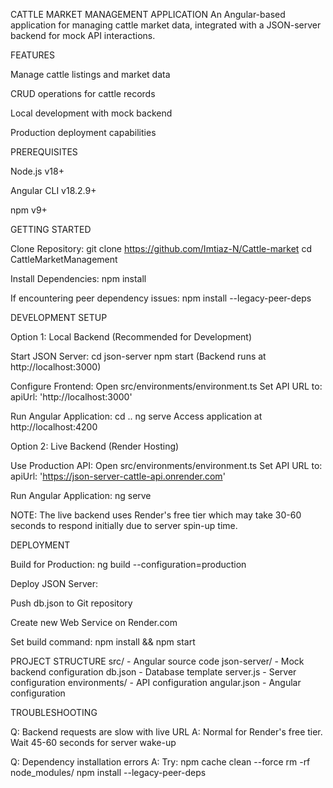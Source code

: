 CATTLE MARKET MANAGEMENT APPLICATION
An Angular-based application for managing cattle market data, integrated with a JSON-server backend for mock API interactions.

FEATURES

Manage cattle listings and market data

CRUD operations for cattle records

Local development with mock backend

Production deployment capabilities

PREREQUISITES

Node.js v18+

Angular CLI v18.2.9+

npm v9+

GETTING STARTED

Clone Repository:
git clone https://github.com/Imtiaz-N/Cattle-market
cd CattleMarketManagement

Install Dependencies:
npm install

If encountering peer dependency issues:
npm install --legacy-peer-deps

DEVELOPMENT SETUP

Option 1: Local Backend (Recommended for Development)

Start JSON Server:
cd json-server
npm start
(Backend runs at http://localhost:3000)

Configure Frontend:
Open src/environments/environment.ts
Set API URL to:
apiUrl: 'http://localhost:3000'

Run Angular Application:
cd ..
ng serve
Access application at http://localhost:4200

Option 2: Live Backend (Render Hosting)

Use Production API:
Open src/environments/environment.ts
Set API URL to:
apiUrl: 'https://json-server-cattle-api.onrender.com'

Run Angular Application:
ng serve

NOTE: The live backend uses Render's free tier which may take 30-60 seconds to respond initially due to server spin-up time.

DEPLOYMENT

Build for Production:
ng build --configuration=production

Deploy JSON Server:

Push db.json to Git repository

Create new Web Service on Render.com

Set build command: npm install && npm start

PROJECT STRUCTURE
src/ - Angular source code
json-server/ - Mock backend configuration
db.json - Database template
server.js - Server configuration
environments/ - API configuration
angular.json - Angular configuration

TROUBLESHOOTING

Q: Backend requests are slow with live URL
A: Normal for Render's free tier. Wait 45-60 seconds for server wake-up

Q: Dependency installation errors
A: Try:
npm cache clean --force
rm -rf node_modules/
npm install --legacy-peer-deps
